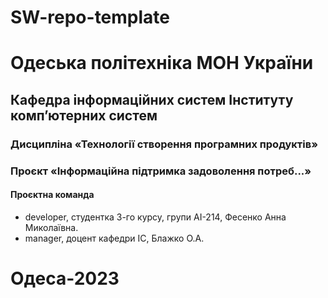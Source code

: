 # SW-repo-template
# Одеська політехніка МОН України 
## Кафедра інформаційних систем Інституту комп’ютерних систем
### Дисципліна «Технології створення програмних продуктів» 
### Проєкт «Інформаційна підтримка задоволення потреб...»
#### Проєктна команда
- developer, студентка 3-го курсу, групи АІ-214, Фесенко Анна Миколаївна.
- manager, доцент кафедри ІС, Блажко О.А.
# Одеса-2023

